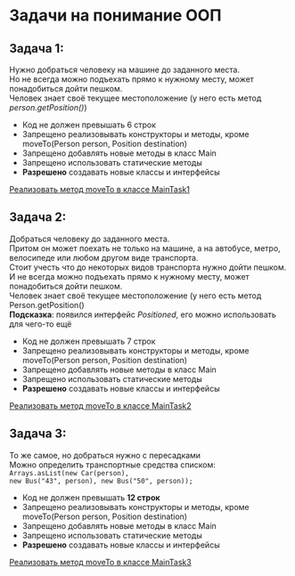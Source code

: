 # Задачи на понимание ООП

## Задача 1:
Нужно добраться человеку на машине до заданного места.<br>
Но не всегда можно подъехать прямо к нужному месту, может понадобиться дойти пешком.<br>
Человек знает своё текущее местоположение (у него есть метод <i>person.getPosition()</i>)<br>

* Код не должен превышать 6 строк
* Запрещено реализовывать конструкторы и методы, кроме moveTo(Person person, Position destination)
* Запрещено добавлять новые методы в класс Main
* Запрещено использовать статические методы
* <b>Разрешено</b> создавать новые классы и интерфейсы

[Реализовать метод moveTo в классе MainTask1](src/main/java/ru/oop/task1/MainTask1.java)

## Задача 2:
Добраться человеку до заданного места.<br>
Притом он может поехать не только на машине, а на автобусе,
метро, велосипеде или любом другом виде транспорта.<br>
Стоит учесть что до некоторых видов транспорта нужно дойти пешком.<br>
И не всегда можно подъехать прямо к нужному месту, может понадобиться дойти пешком.<br>
Человек знает своё текущее местоположение (у него есть метод Person.getPosition()<br>
<b>Подсказка</b>: появился интерфейс <i>Positioned</i>, его можно использовать для чего-то ещё
* Код не должен превышать 7 строк
* Запрещено реализовывать конструкторы и методы, кроме moveTo(Person person, Position destination)
* Запрещено добавлять новые методы в класс Main
* Запрещено использовать статические методы
* <b>Разрешено</b> создавать новые классы и интерфейсы

[Реализовать метод moveTo в классе MainTask2](src/main/java/ru/oop/task2/MainTask2.java)

## Задача 3:
То же самое, но добраться нужно с пересадками<br>
Можно определить транспортные средства списком:<br>
<code>Arrays.asList(new Car(person), new Bus("43", person), new Bus("50", person));</code>
* Код не должен превышать <b>12 строк</b>
* Запрещено реализовывать конструкторы и методы, кроме moveTo(Person person, Position destination)
* Запрещено добавлять новые методы в класс Main
* Запрещено использовать статические методы
* <b>Разрешено</b> создавать новые классы и интерфейсы

[Реализовать метод moveTo в классе MainTask3](src/main/java/ru/oop/task3/MainTask3.java)